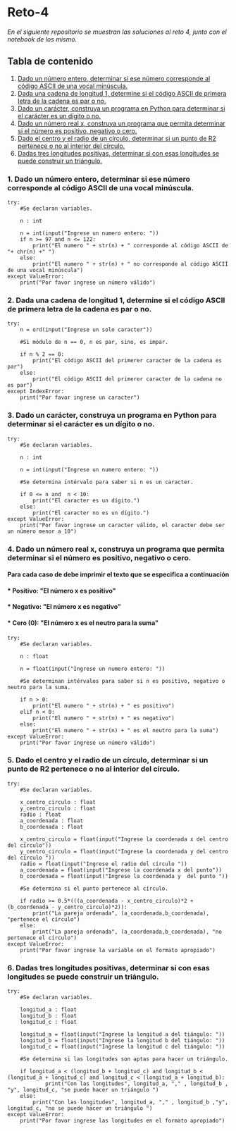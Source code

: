 # Reto-4
_En el siguiente repositorio se muestran las soluciones al reto 4, junto con el notebook de los mismo._

## Tabla de contenido
1. [Dado un número entero, determinar si ese número corresponde al código ASCII de una vocal minúscula.](#1-dado-un-número-entero-determinar-si-ese-número-corresponde-al-código-ascii-de-una-vocal-minúscula)
2. [Dada una cadena de longitud 1, determine si el código ASCII de primera letra de la cadena es par o no.](#2-dada-una-cadena-de-longitud-1-determine-si-el-código-ascii-de-primera-letra-de-la-cadena-es-par-o-no)
3. [Dado un carácter, construya un programa en Python para determinar si el carácter es un dígito o no.](#3-dado-un-carácter-construya-un-programa-en-python-para-determinar-si-el-carácter-es-un-dígito-o-no)
4. [Dado un número real x, construya un programa que permita determinar si el número es positivo, negativo o cero.](#4-dado-un-número-real-x-construya-un-programa-que-permita-determinar-si-el-número-es-positivo-negativo-o-cero)
5. [Dado el centro y el radio de un círculo, determinar si un punto de R2 pertenece o no al interior del círculo.](#5-dado-el-centro-y-el-radio-de-un-círculo-determinar-si-un-punto-de-r2-pertenece-o-no-al-interior-del-círculo)
6. [Dadas tres longitudes positivas, determinar si con esas longitudes se puede construir un triángulo.](#6-dadas-tres-longitudes-positivas-determinar-si-con-esas-longitudes-se-puede-construir-un-triangulo)

### 1. Dado un número entero, determinar si ese número corresponde al código ASCII de una vocal minúscula.

```
try:
    #Se declaran variables.

    n : int
    
    n = int(input("Ingrese un numero entero: "))
    if n >= 97 and n <= 122:
        print("El numero " + str(n) + " corresponde al código ASCII de "+ chr(n) +" ")
    else:
        print("El numero " + str(n) + " no corresponde al código ASCII de una vocal minúscula")
except ValueError:
    print("Por favor ingrese un número válido")
```
    

### 2. Dada una cadena de longitud 1, determine si el código ASCII de primera letra de la cadena es par o no.

```
try:
    n = ord(input("Ingrese un solo caracter"))

    #Si módulo de n == 0, n es par, sino, es impar.

    if n % 2 == 0:
        print("El código ASCII del primerer caracter de la cadena es par")
    else:
        print("El código ASCII del primerer caracter de la cadena no es par")
except IndexError:
    print("Por favor ingrese un caracter")
```

### 3. Dado un carácter, construya un programa en Python para determinar si el carácter es un dígito o no.

```
try:
    #Se declaran variables.
    
    n : int

    n = int(input("Ingrese un numero entero: "))

    #Se determina intérvalo para saber si n es un caracter.

    if 0 <= n and  n < 10:
        print("El caracter es un dígito.")
    else:
        print("El caracter no es un dígito.")
except ValueError:
    print("Por favor ingrese un caracter válido, el caracter debe ser un número menor a 10")
```

### 4. Dado un número real x, construya un programa que permita determinar si el número es positivo, negativo o cero. 
#### Para cada caso de debe imprimir el texto que se especifica a continuación
#### * Positivo: "El número x es positivo"
#### * Negativo: "El número x es negativo"
#### * Cero (0): "El número x es el neutro para la suma"

```
try:
    #Se declaran variables.

    n : float
    
    n = float(input("Ingrese un numero entero: "))

    #Se determinan intérvalos para saber si n es positivo, negativo o neutro para la suma.

    if n > 0:
        print("El numero " + str(n) + " es positivo")
    elif n < 0:
        print("El numero " + str(n) + " es negativo")
    else:
        print("El numero " + str(n) + " es el neutro para la suma")
except ValueError:
    print("Por favor ingrese un número válido")
```

### 5. Dado el centro y el radio de un círculo, determinar si un punto de R2 pertenece o no al interior del círculo.
```
try:
    #Se declaran variables.
    
    x_centro_circulo : float
    y_centro_circulo : float
    radio : float
    a_coordenada : float
    b_coordenada : float
    
    x_centro_circulo = float(input("Ingrese la coordenada x del centro del círculo"))
    y_centro_circulo = float(input("Ingrese la coordenada y del centro del círculo "))
    radio = float(input("Ingrese el radio del círculo "))
    a_coordenada = float(input("Ingrese la coordenada x del punto"))
    b_coordenada = float(input("Ingrese la coordenada y  del punto "))

    #Se determina si el punto pertenece al círculo.

    if radio >= 0.5*(((a_coordenada - x_centro_circulo)*2 + (b_coordenada - y_centro_circulo)*2)):
        print("La pareja ordenada", (a_coordenada,b_coordenada), "pertenece el círculo")
    else:
        print("La pareja ordenada", (a_coordenada,b_coordenada), "no pertenece el círculo")
except ValueError:
    print("Por favor ingrese la variable en el formato apropiado")
```

### 6. Dadas tres longitudes positivas, determinar si con esas longitudes se puede construir un triángulo.

```
try:
    #Se declaran variables.
    
    longitud_a : float
    longitud_b : float
    longitud_c : float

    longitud_a = float(input("Ingrese la longitud a del tiángulo: "))
    longitud_b = float(input("Ingrese la longitud b del tiángulo: "))
    longitud_c = float(input("Ingrese la longitud c del tiángulo: "))  

    #Se determina si las longitudes son aptas para hacer un triángulo.

    if longitud_a < (longitud_b + longitud_c) and longitud_b < (longitud_a + longitud_c) and longitud_c < (longitud_a + longitud_b): 
            print("Con las longitudes", longitud_a, "," , longitud_b , "y", longitud_c, "se puede hacer un triángulo ")
    else:
        print("Con las longitudes", longitud_a, "," , longitud_b ,"y", longitud_c, "no se puede hacer un triángulo ")
except ValueError:
    print("Por favor ingrese las longitudes en el formato apropiado")
```
